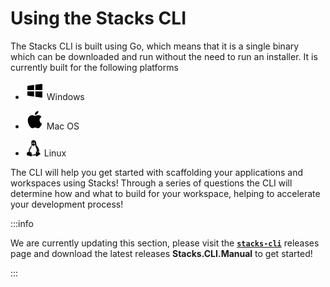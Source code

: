 # Using the Stacks CLI

The Stacks CLI is built using Go, which means that it is a single binary which can be downloaded and run without the need to run an installer. It is currently built for the following platforms

- ![windows](./images/icons/windows.png) Windows

- ![apple](./images/icons/apple.png) Mac OS

- ![linux](./images/icons/linux.png) Linux

The CLI will help you get started with scaffolding your applications and workspaces using Stacks! Through a series of questions the CLI will determine how and what to build for your workspace, helping to accelerate your development process!

:::info

We are currently updating this section, please visit the **[`stacks-cli`](https://github.com/amido/stacks-cli/releases)** releases page and download the latest releases **Stacks.CLI.Manual** to get started!

:::